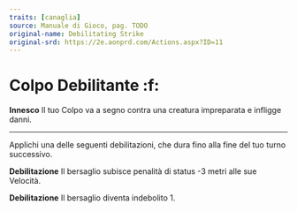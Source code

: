 ```yaml
---
traits: [canaglia]
source: Manuale di Gioco, pag. TODO
original-name: Debilitating Strike
original-srd: https://2e.aonprd.com/Actions.aspx?ID=11
---
```


# Colpo Debilitante :f:

**Innesco** Il tuo Colpo va a segno contra una creatura impreparata e infligge
danni.

---

Applichi una delle seguenti debilitazioni, che dura fino alla fine del tuo turno
successivo.

**Debilitazione** Il bersaglio subisce penalità di status -3 metri alle sue
Velocità.

**Debilitazione** Il bersaglio diventa indebolito 1.
